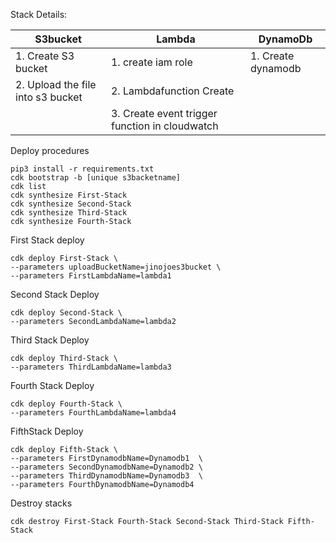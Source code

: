 Stack Details:


| S3bucket | Lambda | DynamoDb |
| --------------- | --------------- | --------------- |
| 1. Create S3 bucket| 1. create iam role | 1. Create dynamodb |
| 2. Upload the file into s3 bucket | 2. Lambdafunction Create |  |
|  | 3. Create event trigger function in cloudwatch |  |
    

Deploy procedures

    pip3 install -r requirements.txt 
    cdk bootstrap -b [unique s3backetname] 
    cdk list
    cdk synthesize First-Stack
    cdk synthesize Second-Stack
    cdk synthesize Third-Stack
    cdk synthesize Fourth-Stack

First Stack deploy

    cdk deploy First-Stack \
    --parameters uploadBucketName=jinojoes3bucket \
    --parameters FirstLambdaName=lambda1 

Second Stack Deploy

    cdk deploy Second-Stack \
    --parameters SecondLambdaName=lambda2 

Third Stack Deploy

    cdk deploy Third-Stack \
    --parameters ThirdLambdaName=lambda3 

Fourth Stack Deploy

    cdk deploy Fourth-Stack \
    --parameters FourthLambdaName=lambda4 

FifthStack Deploy

    cdk deploy Fifth-Stack \
    --parameters FirstDynamodbName=Dynamodb1  \
    --parameters SecondDynamodbName=Dynamodb2 \
    --parameters ThirdDynamodbName=Dynamodb3  \
    --parameters FourthDynamodbName=Dynamodb4


Destroy stacks

    cdk destroy First-Stack Fourth-Stack Second-Stack Third-Stack Fifth-Stack
